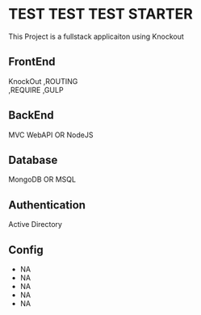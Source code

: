 # TEST TEST TEST STARTER  

This Project is a fullstack applicaiton using Knockout 
## FrontEnd
   KnockOut
   ,ROUTING  
   ,REQUIRE 
   ,GULP
## BackEnd
   MVC WebAPI OR NodeJS
## Database
   MongoDB OR MSQL 
## Authentication 
   Active Directory

 ##  Config 
  * NA 
  * NA 
  * NA 
  * NA
  * NA 
